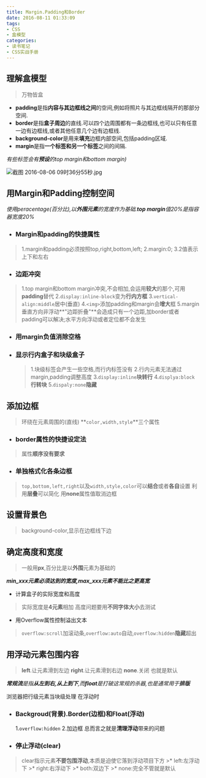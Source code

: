 ```yaml
---
title: Margin.Padding和Border
date: 2016-08-11 01:33:09
tags:
- CSS
- 盒模型
categories:
- 读书笔记
- CSS实战手册
---
```

## 理解盒模型

> 万物皆盒

* **padding**是指**内容与其边框线之间**的空间,例如将照片与其边框线隔开的那部分空间.
* **border**是指**盒子周边**的直线.可以四个边周围都有一条边框线,也可以只有任意一边有边框线,或者其他任意几个边有边框线.
* **background-color**是用来**填充**边框内部空间,包括padding区域.
* **margin**是指**一个标签和另一个标签**之间的间隔.
<!--more--> 
  _有些标签会有**预设**的top margin和bottom margin)_

  ![截图 2016-08-06 09时36分55秒.jpg](http://obpfwfwbx.bkt.clouddn.com/CSS_mpb.jpg)

## 用Margin和Padding控制空间
   _使用peracentage(百分比),以**外围元素**的宽度作为基础.**top margin**值20%是指容器宽度20%_
   * ### Margin和padding的快捷属性

   > 1.margin和padding必须按照top,right,bottom,left;
     2.margin:0;
     3.2值表示上下和左右
   * ### 边距冲突

   >1.top margin和bottom margin冲突,不会相加,会运用**较大**的那个,可用**padding**替代
    2.`display:inline-block`变为**行内方框**
    3.`vertical-align:middle`居中(垂直)
    4.`<img>`添加padding和margin会**增大**框
    5.margin垂直方向非浮动**"边距折叠"**会造成只有一个边距,加border或者padding可以解决;水平方向浮动或者定位都不会发生
   * ### 用margin负值消除空格

   * ### 显示行内盒子和块级盒子
      >1.块级标签会产生一些空格,而行内标签没有
      >2.行内元素无法通过margin,padding调整高度
      >3.`display:inline`**块转行**
      >4.`displya:block`**行转块**
      >5.`dispaly:none`**隐藏**

## 添加边框
>环绕在元素周围的(直线) **`color,width,style`**三个属性

   * ### border属性的快捷设定法
   >属性**顺序没有要求**
   * ### 单独格式化各条边框
   >`top,bottom,left,right`以及`width,style,color`可以**结合**或者**各自**设置
   利用**层叠**可以简化
   用**none**属性值取消边框

## 设置背景色
>background-color,显示在边框线下边

## 确定高度和宽度
>一般用**px**,百分比是以**外围**元素为基础的

***min_xxx元素必须达到的宽度,max_xxx元素不能比之更高宽***
   * 计算盒子的实际宽度和高度
   >实际宽度是**4元素**相加
   高度问题要用**不同字体大小**去测试
   * 用Overflow属性控制溢出文本
   >`overflow:scroll`加滚动条,`overflow:auto`自动,`overflow:hidden`**隐藏**超出

## 用浮动元素包围内容
>**left**.让元素滑到左边
 **right**.让元素滑到右边
 **none**.关闭 也就是默认

 _**常规流**是指**从左到右,从上到下**,而**float**是打破这常规的杀器,也是通常用于**排版**_

 浏览器把行级元素当块级处理 在浮动时

   * ### Backgroud(背景).Border(边框)和Float(浮动)
     1.`overflow:hidden`
     2.加边框
   总而言之就是**清理浮动**带来的问题
   * ### 停止浮动(clear)
   >clear指示元素**不要包围浮动**,本质是迫使它落到浮动项目下方
     >* left:左浮动下
     >* right:右浮动下
     >* both:双边下
     >* none:完全不管就是默认
